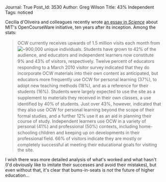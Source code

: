 Journal: True
Post_Id: 3530
Author: Greg Wilson
Title: 43% Independent
Tags: noticed

<p>Cecilia d'Oliveira and colleagues recently wrote <a href="http://www.sciencemag.org/cgi/content/full/329/5991/525">an essay in <em>Science</em></a> about MIT's OpenCourseWare initiative, ten years after its inception. Among the stats:</p>
<blockquote><p>OCW currently receives upwards of 1.5 million visits each month<sup> </sup>from <img src="http://www.sciencemag.org/math/sim.gif" border="0" alt="~" />900,000 unique individuals. Students have grown to<sup> </sup>42% of the audience, and educators and independent learners<sup> </sup>now constitute 9% and 43% of visitors, respectively. Twelve<sup> </sup>percent of educators responding to a March 2010 visitor survey<sup> </sup>indicated that they do incorporate OCW materials into their<sup> </sup>own content as anticipated, but educators more frequently use<sup> </sup>OCW for personal learning (37%), to adopt new teaching methods<sup> </sup>(18%), and as a reference for their students (16%). Students<sup> </sup>were largely expected to use the site as a supplement to materials<sup> </sup>they received in their own classes, a use identified by 40%<sup> </sup>of students. Just over 43%, however, indicated that they also<sup> </sup>use OCW for personal learning beyond the scope of their formal<sup> </sup>studies, and a further 12% use it as an aid in planning their<sup> </sup>course of study. Independent learners use OCW in a variety of<sup> </sup>personal (41%) and professional (50%) contexts, including home-schooling<sup> </sup>children and keeping up on developments in their professional<sup> </sup>field. 66% of visitors indicate they are mostly<sup> </sup>or completely successful at meeting their educational goals<sup> </sup>for visiting the site.</p></blockquote>
<p>I wish there was more detailed analysis of what's worked and what hasn't (I'd obviously like to imitate their successes and avoid their mistakes), but even without that, it's clear that bums-in-seats is <em>not</em> the future of higher education...</p>
